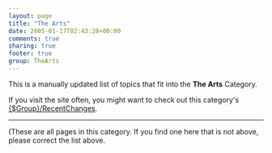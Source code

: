 ```yaml
---
layout: page
title: "The Arts"
date: 2005-01-17T02:43:28+00:00
comments: true
sharing: true
footer: true
group: TheArts
---
```


This is a manually updated list of topics that fit into the **The Arts** Category.

If you visit the site often, you might want to check out this category's [{$Group}/RecentChanges](/{$group}/recent-changes).

----

(These are all pages in this category. If you find one here that is not above, please correct the list above.
